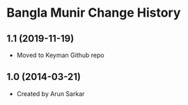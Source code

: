 Bangla Munir Change History
====================

1.1 (2019-11-19)
----------------
* Moved to Keyman Github repo

1.0 (2014-03-21)
----------------
* Created by Arun Sarkar

